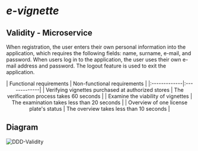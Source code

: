 # _e-vignette_

## Validity - Microservice

When registration, the user enters their own personal information into the application, which requires the following fields: name, surname, e-mail, and password. When users log in to the application, the user uses their own e-mail address and password. The logout feature is used to exit the application.  
  
<div align="center">
| Functional requirements | Non-functional requirements |
|:-------------|:-------------|
| Verifying vignettes purchased at authorized stores  | The verification process takes 60 seconds |
| Examine the viability of vignettes  | The examination takes less than 20 seconds |
| Overview of one license plate's status  | The overview takes less than 10 seconds |
</div>
   
## Diagram

![DDD-Validity](https://user-images.githubusercontent.com/56564308/158081344-34cfac9c-8d31-477f-8ec8-dda45b6a9b6b.jpg)
